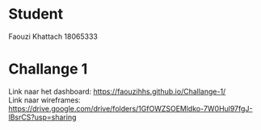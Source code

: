 # Student
Faouzi Khattach
18065333

# Challange 1
Link naar het dashboard: https://faouzihhs.github.io/Challange-1/ <br>
Link naar wireframes: https://drive.google.com/drive/folders/1GfOWZSOEMldko-7W0Hul97fgJ-lBsrCS?usp=sharing

